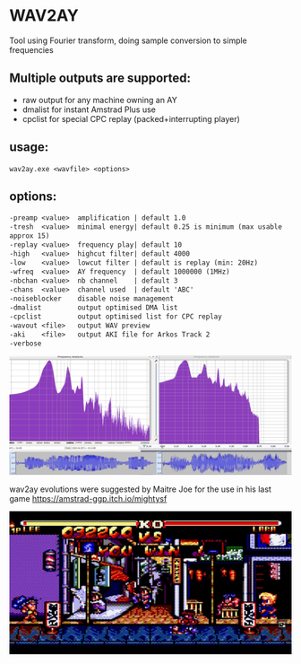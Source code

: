 # WAV2AY
Tool using Fourier transform, doing sample conversion to simple frequencies

## Multiple outputs are supported:
- raw output for any machine owning an AY
- dmalist for instant Amstrad Plus use
- cpclist for special CPC replay (packed+interrupting player)


## usage:
```
wav2ay.exe <wavfile> <options>
```
## options:
```
-preamp <value>  amplification | default 1.0
-tresh  <value>  minimal energy| default 0.25 is minimum (max usable approx 15)
-replay <value>  frequency play| default 10
-high   <value>  highcut filter| default 4000
-low    <value>  lowcut filter | default is replay (min: 20Hz)
-wfreq  <value>  AY frequency  | default 1000000 (1MHz)
-nbchan <value>  nb channel    | default 3
-chans  <value>  channel used  | default 'ABC'
-noiseblocker    disable noise management
-dmalist         output optimised DMA list
-cpclist         output optimised list for CPC replay
-wavout <file>   output WAV preview
-aki    <file>   output AKI file for Arkos Track 2
-verbose
```

![Street Fighter 2 Adoken conversion](https://github.com/EdouardBERGE/wav2ay/blob/main/mimic.png)


wav2ay evolutions were suggested by Maitre Joe for the use in his last game https://amstrad-ggp.itch.io/mightysf

![Mighty Steel Fighter 2](https://github.com/EdouardBERGE/wav2ay/blob/main/mighty.png)



